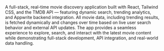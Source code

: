 A full-stack, real-time movie discovery application built with React, Tailwind CSS, and the TMDB API — featuring dynamic search, trending analytics, and Appwrite backend integration. All movie data, including trending results, is fetched dynamically and changes over time based on live user search behavior and external API updates. The app provides a seamless experience to explore, search, and interact with the latest movie content while demonstrating full-stack development, API integration, and real-world data handling.
